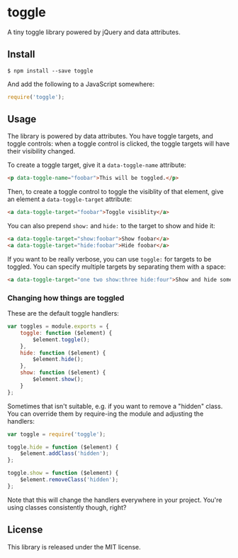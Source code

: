 # toggle

A tiny toggle library powered by jQuery and data attributes.

## Install

```
$ npm install --save toggle
```

And add the following to a JavaScript somewhere:

```js
require('toggle');
```

## Usage


The library is powered by data attributes. You have toggle targets, and toggle
controls: when a toggle control is clicked, the toggle targets will have their
visibility changed.

To create a toggle target, give it a `data-toggle-name` attribute:

```html
<p data-toggle-name="foobar">This will be toggled.</p>
```

Then, to create a toggle control to toggle the visiblity of that element, give
an element a `data-toggle-target` attribute:

```html
<a data-toggle-target="foobar">Toggle visiblity</a>
```

You can also prepend `show:` and `hide:` to the target to show and hide it:

```html
<a data-toggle-target="show:foobar">Show foobar</a>
<a data-toggle-target="hide:foobar">Hide foobar</a>
```

If you want to be really verbose, you can use `toggle:` for targets to be
toggled. You can specify multiple targets by separating them with a space:

```html
<a data-toggle-target="one two show:three hide:four">Show and hide some stuff</a>
```

### Changing how things are toggled

These are the default toggle handlers:

```js
var toggles = module.exports = {
	toggle: function ($element) {
		$element.toggle();
	},
	hide: function ($element) {
		$element.hide();
	},
	show: function ($element) {
		$element.show();
	}
};
```

Sometimes that isn't suitable, e.g. if you want to remove a "hidden" class.
You can override them by require-ing the module and adjusting the handlers:

```js
var toggle = require('toggle');

toggle.hide = function ($element) {
	$element.addClass('hidden');
};

toggle.show = function ($element) {
	$element.removeClass('hidden');
};
```

Note that this will change the handlers everywhere in your project. You're
using classes consistently though, right?


## License

This library is released under the MIT license.
